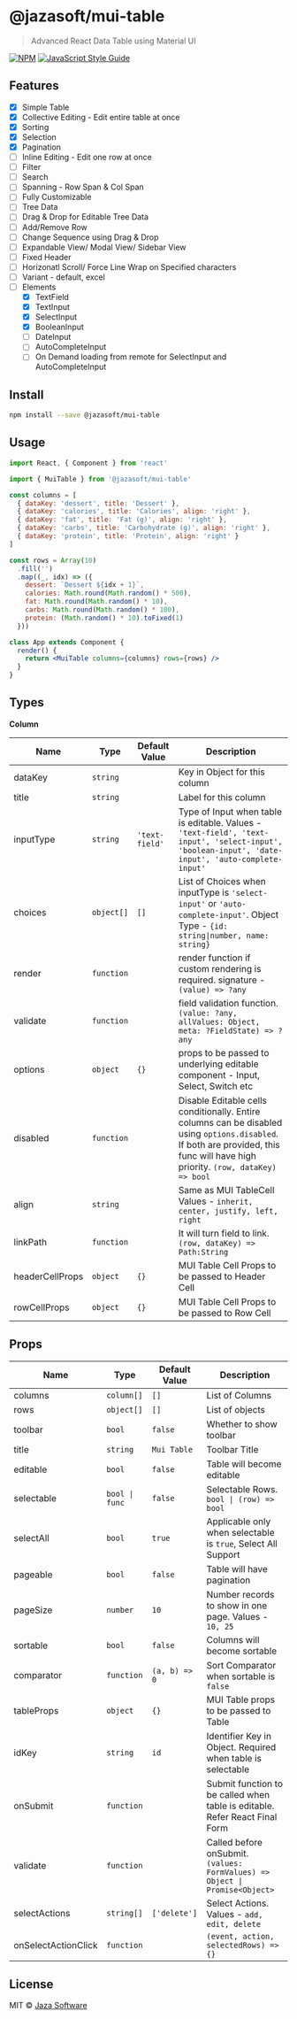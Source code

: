 # @jazasoft/mui-table

> Advanced React Data Table using Material UI

[![NPM](https://img.shields.io/npm/v/@jazasoft/mui-table.svg)](https://www.npmjs.com/package/@jazasoft/mui-table) [![JavaScript Style Guide](https://img.shields.io/badge/code_style-standard-brightgreen.svg)](https://standardjs.com)

## Features

- [x] Simple Table
- [x] Collective Editing - Edit entire table at once
- [x] Sorting 
- [x] Selection
- [x] Pagination
- [ ] Inline Editing - Edit one row at once
- [ ] Filter
- [ ] Search
- [ ] Spanning - Row Span & Col Span
- [ ] Fully Customizable
- [ ] Tree Data
- [ ] Drag & Drop for Editable Tree Data
- [ ] Add/Remove Row
- [ ] Change Sequence using Drag & Drop
- [ ] Expandable View/ Modal View/ Sidebar View
- [ ] Fixed Header
- [ ] Horizonatl Scroll/ Force Line Wrap on Specified characters
- [ ] Variant - default, excel
- [ ] Elements
  - [x] TextField
  - [x] TextInput
  - [x] SelectInput
  - [x] BooleanInput
  - [ ] DateInput
  - [ ] AutoCompleteInput
  - [ ] On Demand loading from remote for SelectInput and AutoCompleteInput

## Install

```bash
npm install --save @jazasoft/mui-table
```

## Usage

```jsx
import React, { Component } from 'react'

import { MuiTable } from '@jazasoft/mui-table'

const columns = [
  { dataKey: 'dessert', title: 'Dessert' },
  { dataKey: 'calories', title: 'Calories', align: 'right' },
  { dataKey: 'fat', title: 'Fat (g)', align: 'right' },
  { dataKey: 'carbs', title: 'Carbohydrate (g)', align: 'right' },
  { dataKey: 'protein', title: 'Protein', align: 'right' }
]

const rows = Array(10)
  .fill('')
  .map((_, idx) => ({
    dessert: `Dessert ${idx + 1}`,
    calories: Math.round(Math.random() * 500),
    fat: Math.round(Math.random() * 10),
    carbs: Math.round(Math.random() * 100),
    protein: (Math.random() * 10).toFixed(1)
  }))

class App extends Component {
  render() {
    return <MuiTable columns={columns} rows={rows} />
  }
}
```

## Types

**Column**

| Name          | Type        | Default Value | Description                                                                |
| ------------- | ----------- | ------------- |--------------------------------------------------------------------------- | 
| dataKey       | `string`    |               | Key in Object for this column                                              |
| title         | `string`    |               | Label for this column                                                      |
| inputType     | `string`    | `'text-field'`  | Type of Input when table is editable. Values - `'text-field', 'text-input', 'select-input', 'boolean-input', 'date-input', 'auto-complete-input'` |
| choices       | `object[]`  | `[]`          | List of Choices when inputType is `'select-input'` or `'auto-complete-input'`. Object Type - `{id: string\|number, name: string}` |
| render        | `function`  |               | render function if custom rendering is required. signature - `(value) => ?any`|
| validate      | `function`  |               | field validation function. `(value: ?any, allValues: Object, meta: ?FieldState) => ?any` |
| options       | `object`    | `{}`          | props to be passed to underlying editable component - Input, Select, Switch etc|
| disabled      | `function`  |               | Disable Editable cells conditionally. Entire columns can be disabled using `options.disabled`. If both are provided, this func will have high priority.  `(row, dataKey) => bool`|
| align         | `string`    |               | Same as MUI TableCell Values - `inherit, center, justify, left, right`     |
| linkPath      | `function`  |               | It will turn field to link. `(row, dataKey) => Path:String`                |
| headerCellProps | `object`  |       `{}`    | MUI Table Cell Props to be passed to Header Cell                           |
| rowCellProps  | `object`    |      `{}`     | MUI Table Cell Props to be passed to Row Cell                              |

## Props

| Name          | Type        | Default Value | Description                                                                |
| ------------- | ----------- | ------------- |--------------------------------------------------------------------------- | 
| columns       | `column[]`  | `[]`          | List of Columns                                                            |
| rows          | `object[]`  | `[]`          | List of objects                                                            |
| toolbar       | `bool`      | `false`       | Whether to show toolbar                                                    |
| title         | `string`    | `Mui Table`   | Toolbar Title                                                              |
| editable      | `bool`      | `false`       | Table will become editable                                                 |
| selectable    | `bool \| func`| `false`     | Selectable Rows. `bool \| (row) => bool`                                   |
| selectAll     | `bool`      | `true`        | Applicable only when selectable is `true`, Select All Support              |
| pageable      | `bool`      | `false`       | Table will have pagination                                                 |
| pageSize      | `number`    | `10`          | Number records to show in one page. Values -  `10, 25`                      |
| sortable      | `bool`      | `false`       | Columns will become sortable                                               |
| comparator    | `function`  | `(a, b) => 0` | Sort Comparator when sortable is `false`                                   |
| tableProps    | `object`    | `{}`          | MUI Table props to be passed to Table                                      |
| idKey         | `string`    | `id`          | Identifier Key in Object. Required when table is selectable                |
| onSubmit      | `function`  |               | Submit function to be called when table is editable. Refer React Final Form|
| validate      | `function`  |               | Called before onSubmit. `(values: FormValues) => Object \| Promise<Object>` |
| selectActions | `string[]`  | `['delete']`  | Select Actions. Values - `add, edit, delete`                               |
| onSelectActionClick | `function` |      | `(event, action, selectedRows) => {}`                                          |



## License

MIT © [Jaza Software](https://jaza-soft.com)
